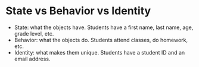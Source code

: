 # State vs Behavior vs Identity

- State: what the objects have. Students have a first name, last name, age, grade level, etc.
- Behavior: what the objects do. Students attend classes, do homework, etc.
- Identity: what makes them unique. Students have a student ID and an email address.
